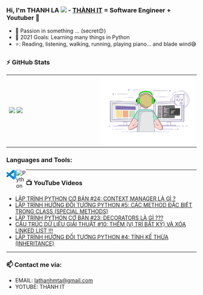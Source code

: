 ### Hi, I'm THANH LA <img src="https://media.giphy.com/media/hvRJCLFzcasrR4ia7z/giphy.gif" width="25px"> -  [THÀNH IT][website] = Software Engineer + Youtuber 🌻  


- 🔭 Passion in something ... (secret😊)
- 💪 2021 Goals: Learning many things in Python
- ⭐: Reading, listening, walking, running, playing piano... and blade wind😅

### :zap: GitHub Stats

<table>
<tr>
  <td width="48%">
    <img src="https://github-readme-stats.vercel.app/api?username=ThanhLa1802&show_icons=true&hide=contribs,issues&hide_border=true" />
    <img src="https://github-readme-stats.vercel.app/api/top-langs/?username=ThanhLa1802&layout=compact&show_icons=true&hide_border=true" />
  </td>
  <td width="52%"><img alt="gif" align="right" src=".github/assets/coding-freak.gif"/></td>
</tr>
<table>

### Languages and Tools:
<img align="left" alt="Visual Studio Code" width="26px" src="https://raw.githubusercontent.com/github/explore/80688e429a7d4ef2fca1e82350fe8e3517d3494d/topics/visual-studio-code/visual-studio-code.png" />
<img align="left" alt="Python" width="26px" src="https://upload.wikimedia.org/wikipedia/commons/thumb/0/0a/Python.svg/1200px-Python.svg.png" /> 

---

### 📺 YouTube Videos

<!-- YOUTUBE:START -->
- [LẬP TRÌNH PYTHON CƠ BẢN #24: CONTEXT MANAGER LÀ GÌ ?](https://www.youtube.com/watch?v=PS4hPQOuEW8)
- [LẬP TRÌNH HƯỚNG ĐỐI TƯỢNG PYTHON #5: CÁC METHOD ĐẶC BIỆT TRONG CLASS (SPECIAL METHODS)](https://www.youtube.com/watch?v=ygSsUXQB6Qo)
- [LẬP TRÌNH PYTHON CƠ BẢN #23: DECORATORS LÀ GÌ ???](https://www.youtube.com/watch?v=RqMV_eT8cbc)
- [CẤU TRÚC DỮ LIỆU GIẢI THUẬT #10: THÊM (VỊ TRÍ BẤT KỲ) VÀ XÓA LINKED LIST !!!](https://www.youtube.com/watch?v=TtvupcEIy3E)
- [LẬP TRÌNH HƯỚNG ĐỐI TƯỢNG PYTHON #4: TÍNH KẾ THỪA (INHERITANCE)](https://www.youtube.com/watch?v=t6Vp4_I4icE)
<!-- YOUTUBE:END -->

---

### 📫 Contact me via:
- EMAIL: lathanhmta@gmail.com
- YOTUBE: THÀNH IT

[website]: https://www.youtube.com/channel/UC9L5_YMFz8JfBeQtUic8-3A

